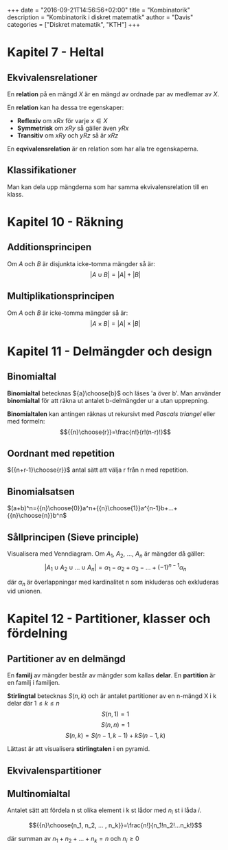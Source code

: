+++
date = "2016-09-21T14:56:56+02:00"
title = "Kombinatorik"
description = "Kombinatorik i diskret matematik"
author = "Davis"
categories = ["Diskret matematik", "KTH"]
+++

# Kapitel 7 - Heltal

## Ekvivalensrelationer

En **relation** på en mängd $X$ är en mängd av ordnade par av medlemar av $X$.

En **relation** kan ha dessa tre egenskaper:

* **Reflexiv** om $xRx$ för varje $x \in X$
* **Symmetrisk** om $xRy$ så gäller även $yRx$
* **Transitiv** om $xRy$ och $yRz$ så är $xRz$

En **eqvivalensrelation** är en relation som har alla tre egenskaperna.

## Klassifikationer
Man kan dela upp mängderna som har samma ekvivalensrelation till en klass.

# Kapitel 10 - Räkning

## Additionsprincipen
Om $A$ och $B$ är disjunkta icke-tomma mängder så är: $$|A \cup B| = |A| + |B|$$

## Multiplikationsprincipen
Om $A$ och $B$ är icke-tomma mängder så är: $$|A \times B| = |A| \times |B|$$

# Kapitel 11 - Delmängder och design

## Binomialtal
**Binomialtal** betecknas ${a}\choose{b}$ och läses 'a över b'. 
Man använder **binomialtal** för att räkna ut antalet b-delmängder ur a utan upprepning.

**Binomialtalen** kan antingen räknas ut rekursivt med *Pascals triangel* eller med formeln: $${{n}\choose{r}}=\frac{n!}{r!(n-r)!}$$

## Oordnant med repetition
${{n+r-1}\choose{r}}$ antal sätt att välja r från n med repetition.

## Binomialsatsen
$(a+b)^n={{n}\choose{0}}a^n+{{n}\choose{1}}a^{n-1}b+...+{{n}\choose{n}}b^n$

## Sållprincipen (Sieve principle)
Visualisera med Venndiagram.
Om $A_1$, $A_2$, ..., $A_n$ är mängder då gäller: $$|A_1 \cup A_2 \cup ... \cup A_n| = \alpha_1 - \alpha_2 + \alpha_3 - ... + (-1)^{n-1}\alpha_n$$

där $\alpha_n$ är överlappningar med kardinalitet n som inkluderas och exkluderas vid unionen.

# Kapitel 12 - Partitioner, klasser och fördelning

## Partitioner av en delmängd
En **familj** av mängder består av mängder som kallas **delar**. En **partition** är en familj i familjen.

**Stirlingtal** betecknas $S(n,k)$ och är antalet partitioner av en n-mängd X i k delar där $1 \leq k \leq n$
$$S(n,1)=1$$
$$S(n,n)=1$$
$$S(n,k)=S(n-1,k-1)+kS(n-1,k)$$

Lättast är att visualisera **stirlingtalen** i en pyramid.

## Ekvivalenspartitioner

## Multinomialtal
Antalet sätt att fördela n st olika element i k st lådor med $n_i$ st i låda $i$.

$${{n}\choose{n_1, n_2, ... , n_k}}=\frac{n!}{n_1!n_2!...n_k!}$$ 

där summan av $n_1+n_2+...+n_k=n$ och $n_i \geq 0$
